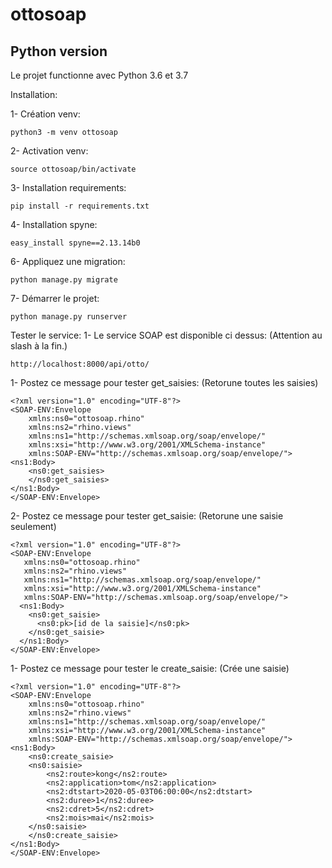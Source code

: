 # ottosoap

Python version
--------------

Le projet functionne avec Python 3.6 et 3.7

Installation:

1- Création venv:

    python3 -m venv ottosoap
    
2- Activation venv:

    source ottosoap/bin/activate
    
3- Installation requirements:

    pip install -r requirements.txt
    
4- Installation spyne:

    easy_install spyne==2.13.14b0
    
6- Appliquez une migration:

    python manage.py migrate
    
7- Démarrer le projet:

    python manage.py runserver
    
Tester le service:
1- Le service SOAP est disponible ci dessus: (Attention au slash à la fin.)

    http://localhost:8000/api/otto/
    
1- Postez ce message pour tester get_saisies: (Retorune toutes les saisies)

    <?xml version="1.0" encoding="UTF-8"?>
    <SOAP-ENV:Envelope 
        xmlns:ns0="ottosoap.rhino"
        xmlns:ns2="rhino.views"
        xmlns:ns1="http://schemas.xmlsoap.org/soap/envelope/" 
        xmlns:xsi="http://www.w3.org/2001/XMLSchema-instance" 
        xmlns:SOAP-ENV="http://schemas.xmlsoap.org/soap/envelope/">
    <ns1:Body>
        <ns0:get_saisies>
        </ns0:get_saisies>
    </ns1:Body>
    </SOAP-ENV:Envelope>

2- Postez ce message pour tester get_saisie: (Retorune une saisie seulement)

    <?xml version="1.0" encoding="UTF-8"?>
    <SOAP-ENV:Envelope 
       xmlns:ns0="ottosoap.rhino"
       xmlns:ns2="rhino.views"
       xmlns:ns1="http://schemas.xmlsoap.org/soap/envelope/" 
       xmlns:xsi="http://www.w3.org/2001/XMLSchema-instance" 
       xmlns:SOAP-ENV="http://schemas.xmlsoap.org/soap/envelope/">
      <ns1:Body>
        <ns0:get_saisie>
          <ns0:pk>[id de la saisie]</ns0:pk>
        </ns0:get_saisie>
      </ns1:Body>
    </SOAP-ENV:Envelope>

1- Postez ce message pour tester le create_saisie: (Crée une saisie)

    <?xml version="1.0" encoding="UTF-8"?>
    <SOAP-ENV:Envelope 
        xmlns:ns0="ottosoap.rhino"
        xmlns:ns2="rhino.views"
        xmlns:ns1="http://schemas.xmlsoap.org/soap/envelope/" 
        xmlns:xsi="http://www.w3.org/2001/XMLSchema-instance" 
        xmlns:SOAP-ENV="http://schemas.xmlsoap.org/soap/envelope/">
    <ns1:Body>
        <ns0:create_saisie>
        <ns0:saisie>
            <ns2:route>kong</ns2:route>
            <ns2:application>tom</ns2:application>
            <ns2:dtstart>2020-05-03T06:00:00</ns2:dtstart>
            <ns2:duree>1</ns2:duree>
            <ns2:cdret>5</ns2:cdret>
            <ns2:mois>mai</ns2:mois>
        </ns0:saisie>
        </ns0:create_saisie>
    </ns1:Body>
    </SOAP-ENV:Envelope>